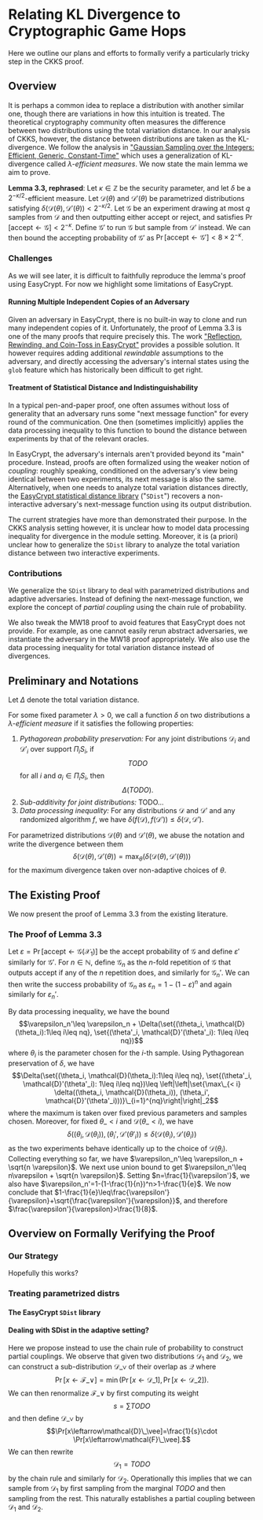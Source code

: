 # Relating KL Divergence to Cryptographic Game Hops

Here we outline our plans and efforts to formally verify a particularly tricky step in the CKKS proof.

## Overview

It is perhaps a common idea to replace a distribution with another similar one,
though there are variations in how this intuition is treated.
The theoretical cryptography community often measures the difference between two distributions using the total variation distance.
In our analysis of CKKS, however, the distance between distributions are taken as the KL-divergence.
We follow the analysis in ["Gaussian Sampling over the Integers: Efficient, Generic, Constant-Time"](ia.cr/2017/259) which uses a generalization of KL-divergence called $\lambda$*-efficient measures*.
We now state the main lemma we aim to prove.

**Lemma 3.3, rephrased**:
Let $\kappa\in\mathbb{Z}$ be the security parameter, and let $\delta$ be a $2^{-\kappa/2}$-efficient measure.
Let $\mathcal{D}(\theta)$ and $\mathcal{D}'(\theta)$ be parametrized distributions satisfying $\delta(\mathcal{D}(\theta), \mathcal{D}'(\theta))<2^{-\kappa/2}$.
Let $\mathscr{G}$ be an experiment drawing at most $q$ samples from $\mathcal{D}$ and then outputting either $\mathsf{accept}$ or $\mathsf{reject}$, and satisfies $\Pr[\mathsf{accept}\leftarrow\mathscr{G}]<2^{-\kappa}$.
Define $\mathscr{G}'$ to run $\mathscr{G}$ but sample from $\mathcal{D}'$ instead.
We can then bound the accepting probability of $\mathscr{G}'$ as $\Pr[\mathsf{accept}\leftarrow\mathscr{G}']<8\times 2^{-\kappa}$.

### Challenges

As we will see later, it is difficult to faithfully reproduce the lemma's proof using EasyCrypt.
For now we highlight some limitations of EasyCrypt.

#### Running Multiple Independent Copies of an Adversary

Given an adversary in EasyCrypt, there is no built-in way to clone and run many independent copies of it.
Unfortunately, the proof of Lemma 3.3 is one of the many proofs that require precisely this.
The work ["Reflection, Rewinding, and Coin-Toss in EasyCrypt"](ia.cr/2021/1078) provides a possible solution.
It however requires adding additional *rewindable* assumptions to the adversary, and directly accessing the adversary's internal states using the `glob` feature which has historically been difficult to get right.

#### Treatment of Statistical Distance and Indistinguishability

In a typical pen-and-paper proof, one often assumes without loss of generality that an adversary runs some "next message function" for every round of the communication.
One then (sometimes implicitly) applies the data processing inequality to this function to bound the distance between experiments by that of the relevant oracles.

In EasyCrypt, the adversary's internals aren't provided beyond its "main" procedure.
Instead, proofs are often formalized using the weaker notion of *coupling*:
roughly speaking, conditioned on the adversary's view being identical between two experiments, its next message is also the same.
Alternatively, when one needs to analyze total variation distances directly,
the [EasyCrypt statistical distance library](https://github.com/EasyCrypt/easycrypt/blob/main/theories/distributions/SDist.ec) ("`SDist`") recovers a non-interactive adversary's next-message function using its output distribution.

The current strategies have more than demonstrated their purpose.
In the CKKS analysis setting however,
it is unclear how to model data processing inequality for divergence in the module setting.
Moreover, it is (a priori) unclear how to generalize the `SDist` library to analyze the total variation distance between two interactive experiments.

### Contributions

We generalize the `SDist` library to deal with parametrized distributions and adaptive adversaries.
Instead of defining the next-message function,
we explore the concept of *partial coupling* using the chain rule of probability.

We also tweak the MW18 proof to avoid features that EasyCrypt does not provide.
For example, as one cannot easily rerun abstract adversaries,
we instantiate the adversary in the MW18 proof appropriately.
We also use the data processing inequality for total variation distance instead of divergences.

## Preliminary and Notations

Let $\Delta$ denote the total variation distance.

For some fixed parameter $\lambda>0$, we call a function $\delta$ on two distributions a $\lambda$*-efficient measure* if it satisfies the following properties:
1. *Pythagorean probability preservation:*
   For any joint distributions $\mathcal{D}_i$ and $\mathcal{D}'_i$ over support $\Pi_i S_i$,
   if
   $$TODO$$
   for all $i$ and $a_i\in \Pi_i S_i$, then
   $$\Delta(TODO).$$
1. *Sub-additivity for joint distributions:*
   TODO...
1. *Data processing inequality:*
   For any distributions $\mathcal{D}$ and $\mathcal{D}'$ and any randomized algorithm $f$,
   we have $\delta(f(\mathcal{D}), f(\mathcal{D}'))\leq \delta(\mathcal{D}, \mathcal{D}')$.

For parametrized distributions $\mathcal{D}(\theta)$ and $\mathcal{D}'(\theta)$,
we abuse the notation and write the divergence between them
$$\delta(\mathcal{D}(\theta), \mathcal{D}'(\theta))=\max_\theta(\delta(\mathcal{D}(\theta), \mathcal{D}'(\theta)))$$
for the maximum divergence taken over non-adaptive choices of $\theta$.

## The Existing Proof

We now present the proof of Lemma 3.3 from the existing literature.

### The Proof of Lemma 3.3

Let
$\varepsilon=\Pr[\mathsf{accept}\leftarrow\mathscr{G}(\mathcal{X}_1)]$
be the accept probability of $\mathscr{G}$ and define $\varepsilon'$ similarly for $\mathscr{G}'$.
For $n\in\mathbb{N}$, define $\mathscr{G}_n$ as the $n$-fold repetition of $\mathscr{G}$ that outputs $\mathsf{accept}$ if any of the $n$ repetition does, and similarly for $\mathscr{G}_n'$.
We can then write the success probability of $\mathscr{G}_n$ as
$\varepsilon_n=1-(1-\varepsilon)^n$
and again similarly for $\varepsilon_n'$.

By data processing inequality, we have the bound
$$\varepsilon_n'\leq \varepsilon_n + \Delta(\set{(\theta_i, \mathcal{D}(\theta_i):1\leq i\leq nq},
\set{(\theta'_i, \mathcal{D}'(\theta'_i): 1\leq i\leq nq})$$
where $\theta_i$ is the parameter chosen for the $i$-th sample.
Using Pythagorean preservation of $\delta$, we have
$$\Delta(\set{(\theta_i, \mathcal{D}(\theta_i):1\leq i\leq nq},
\set{(\theta'_i, \mathcal{D}'(\theta'_i): 1\leq i\leq nq})\leq
\left|\left|\set{\max\_{< i}
\delta((\theta_i, \mathcal{D}(\theta_i)), (\theta_i', \mathcal{D}'(\theta'_i)))}\_{i=1}^{nq}\right|\right|_2$$
where the maximum is taken over fixed previous parameters and samples chosen.
Moreover, for fixed $\theta\_{ < i}$ and $\mathcal{D}(\theta\_{ < i})$, we have
$$\delta((\theta_i, \mathcal{D}(\theta_i)), (\theta_i', \mathcal{D}'(\theta'_i)) \leq \delta(\mathcal{D}(\theta_i), \mathcal{D}'(\theta_i))$$
as the two experiments behave identically up to the choice of $\mathcal{D}(\theta_i)$.
Collecting everything so far, we have
$\varepsilon_n'\leq \varepsilon_n + \sqrt{n \varepsilon}$.
We next use union bound to get
$\varepsilon_n'\leq n\varepsilon + \sqrt{n \varepsilon}$.
Setting $n=\frac{1}{\varepsilon'}$, we also have
$\varepsilon_n'=1-(1-\frac{1}{n})^n>1-\frac{1}{e}$.
We now conclude that
$1-\frac{1}{e}\leq\frac{\varepsilon'}{\varepsilon}+\sqrt{\frac{\varepsilon'}{\varepsilon}}$,
and therefore $\frac{\varepsilon'}{\varepsilon}>\frac{1}{8}$.

## Overview on Formally Verifying the Proof

### Our Strategy

Hopefully this works?



### Treating parametrized distrs

#### The EasyCrypt `SDist` library

#### Dealing with SDist in the adaptive setting?

Here we propose instead to use the chain rule of probability to construct partial couplings.
We observe that given two distributions $\mathcal{D}_1$ and $\mathcal{D}_2$, we can construct a sub-distribution $\mathcal{D}\_{\vee}$ of their overlap as $\mathcal{Q}$ where
$$\Pr[x\leftarrow\mathcal{F}\_\vee]=\min(\Pr[x\leftarrow\mathcal{D}\_1], \Pr[x\leftarrow\mathcal{D}\_2]).$$
We can then renormalize $\mathcal{F}\_\vee$ by first computing its weight
$$s=\sum TODO$$
and then define $\mathcal{D}\_{\vee}$ by
$$\Pr[x\leftarrow\mathcal{D}\_\vee]=\frac{1}{s}\cdot \Pr[x\leftarrow\mathcal{F}\_\vee].$$
We can then rewrite
$$\mathcal{D}_1=TODO$$
by the chain rule and similarly for $\mathcal{D}_2$.
Operationally this implies that we can sample from $\mathcal{D}_1$ by first sampling from the marginal $TODO$ and then sampling from the rest.
This naturally establishes a partial coupling between $\mathcal{D}_1$ and $\mathcal{D}_2$.

